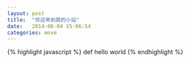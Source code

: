 ```yaml
---
layout: post
title:  "欢迎来到我的小站"
date:   2014-06-04 15:06:54
categories: move
---
```


{% highlight javascript %}
def hello world
{% endhighlight %}